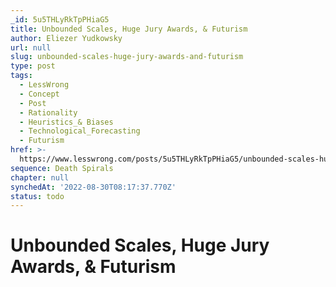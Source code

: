 ```yaml
---
_id: 5u5THLyRkTpPHiaG5
title: Unbounded Scales, Huge Jury Awards, & Futurism
author: Eliezer Yudkowsky
url: null
slug: unbounded-scales-huge-jury-awards-and-futurism
type: post
tags:
  - LessWrong
  - Concept
  - Post
  - Rationality
  - Heuristics_& Biases
  - Technological_Forecasting
  - Futurism
href: >-
  https://www.lesswrong.com/posts/5u5THLyRkTpPHiaG5/unbounded-scales-huge-jury-awards-and-futurism
sequence: Death Spirals
chapter: null
synchedAt: '2022-08-30T08:17:37.770Z'
status: todo
---
```


# Unbounded Scales, Huge Jury Awards, & Futurism
